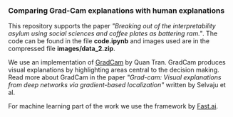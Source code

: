 ### Comparing Grad-Cam explanations with human explanations 

This repository supports the paper _"Breaking out of the interpretability asylum using social sciences and coffee plates as battering ram."_. The code can be found in the file **code.ipynb** and images used are in the compressed file **images/data_2.zip**.

We use an implementation of [GradCam](https://github.com/anhquan0412/animation-classification) by Quan Tran. GradCam produces visual explanations by highlighting areas central to the decision making. Read more about GradCam in the paper _"Grad-cam: Visual explanations from deep networks via gradient-based localization"_ written by Selvaju et al.

For machine learning part of the work we use the framework by [Fast.ai](fast.ai). 
